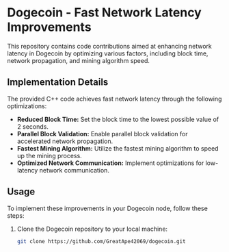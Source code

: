 # Dogecoin - Fast Network Latency Improvements

This repository contains code contributions aimed at enhancing network latency in Dogecoin by optimizing various factors, including block time, network propagation, and mining algorithm speed.

## Implementation Details

The provided C++ code achieves fast network latency through the following optimizations:

- **Reduced Block Time:** Set the block time to the lowest possible value of 2 seconds.
- **Parallel Block Validation:** Enable parallel block validation for accelerated network propagation.
- **Fastest Mining Algorithm:** Utilize the fastest mining algorithm to speed up the mining process.
- **Optimized Network Communication:** Implement optimizations for low-latency network communication.

## Usage

To implement these improvements in your Dogecoin node, follow these steps:

1. Clone the Dogecoin repository to your local machine:

   ```bash
   git clone https://github.com/GreatApe42069/dogecoin.git

